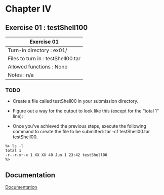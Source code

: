 # Chapter IV
## Exercise 01 : testShell100

|               Exercise 01             |
|---------------------------------------|
| Turn-in directory : ex01/				|
| Files to turn in : testShell00.tar			|
| Allowed functions : None				|
| Notes : n/a							|

### TODO

* Create a file called testShell00 in your submission directory.
 
* Figure out a way for the output to look like this (except for the “total 1” line):

* Once you’ve achieved the previous steps, execute the following command to create
the file to be submitted: tar -cf testShell00.tar testShell00.
```
%> ls -l
total 1
-r--r-xr-x 1 XX XX 40 Jun 1 23:42 testShell00
%>
```


## Documentation

[Documentation](https://github.com/beauhelmi/shell00/blob/main/ex00/z)
